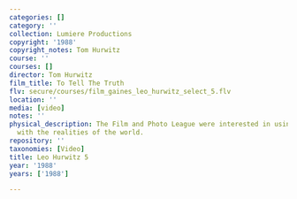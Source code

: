 ```yaml
---
categories: []
category: ''
collection: Lumiere Productions
copyright: '1988'
copyright_notes: Tom Hurwitz
course: ''
courses: []
director: Tom Hurwitz
film_title: To Tell The Truth
flv: secure/courses/film_gaines_leo_hurwitz_select_5.flv
location: ''
media: [video]
notes: ''
physical_description: The Film and Photo League were interested in using film to deal
  with the realities of the world.
repository: ''
taxonomies: [Video]
title: Leo Hurwitz 5
year: '1988'
years: ['1988']

---
```


